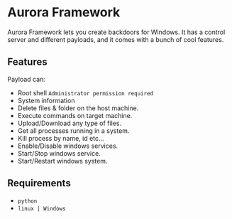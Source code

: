 # Aurora Framework

Aurora Framework lets you create backdoors for Windows. It has a control server and different payloads, and it comes with a bunch of cool features.

## Features
Payload can:
- Root shell `Administrator permission required`
- System information
- Delete files & folder on the host machine. 
- Execute commands on target machine.
- Upload/Download any type of files.
- Get all processes running in a system.
- Kill process by name, id etc...
- Enable/Disable windows services.
- Start/Stop windows service.
- Start/Restart windows system.

## Requirements 

- `python`
- `linux | Windows`